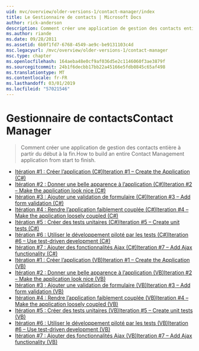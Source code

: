 ```yaml
---
uid: mvc/overview/older-versions-1/contact-manager/index
title: Le Gestionnaire de contacts | Microsoft Docs
author: rick-anderson
description: Comment créer une application de gestion des contacts entière à partir du début à la fin.
ms.author: riande
ms.date: 09/28/2011
ms.assetid: 6b0f1fd7-6768-4549-ae9c-be9131103c4d
msc.legacyurl: /mvc/overview/older-versions-1/contact-manager
msc.type: chapter
ms.openlocfilehash: 164aeba48e0cf9af036d5e2c1146060f3ae3879f
ms.sourcegitcommit: 24b1f6decbb17bb22a45166e5fdb0845c65af498
ms.translationtype: MT
ms.contentlocale: fr-FR
ms.lasthandoff: 03/01/2019
ms.locfileid: "57021546"
---
```

<a name="contact-manager"></a><span data-ttu-id="f1ab6-103">Gestionnaire de contacts</span><span class="sxs-lookup"><span data-stu-id="f1ab6-103">Contact Manager</span></span>
====================
> <span data-ttu-id="f1ab6-104">Comment créer une application de gestion des contacts entière à partir du début à la fin.</span><span class="sxs-lookup"><span data-stu-id="f1ab6-104">How to build an entire Contact Management application from start to finish.</span></span>


- [<span data-ttu-id="f1ab6-105">Itération #1 : Créer l’application (C#)</span><span class="sxs-lookup"><span data-stu-id="f1ab6-105">Iteration #1 – Create the Application (C#)</span></span>](iteration-1-create-the-application-cs.md)
- [<span data-ttu-id="f1ab6-106">Itération #2 : Donner une belle apparence à l’application (C#)</span><span class="sxs-lookup"><span data-stu-id="f1ab6-106">Iteration #2 – Make the application look nice (C#)</span></span>](iteration-2-make-the-application-look-nice-cs.md)
- [<span data-ttu-id="f1ab6-107">Itération #3 : Ajouter une validation de formulaire (C#)</span><span class="sxs-lookup"><span data-stu-id="f1ab6-107">Iteration #3 – Add form validation (C#)</span></span>](iteration-3-add-form-validation-cs.md)
- [<span data-ttu-id="f1ab6-108">Itération #4 : Rendre l’application faiblement couplée (C#)</span><span class="sxs-lookup"><span data-stu-id="f1ab6-108">Iteration #4 – Make the application loosely coupled (C#)</span></span>](iteration-4-make-the-application-loosely-coupled-cs.md)
- [<span data-ttu-id="f1ab6-109">Itération #5 : Créer des tests unitaires (C#)</span><span class="sxs-lookup"><span data-stu-id="f1ab6-109">Iteration #5 – Create unit tests (C#)</span></span>](iteration-5-create-unit-tests-cs.md)
- [<span data-ttu-id="f1ab6-110">Itération #6 : Utiliser le développement piloté par les tests (C#)</span><span class="sxs-lookup"><span data-stu-id="f1ab6-110">Iteration #6 – Use test-driven development (C#)</span></span>](iteration-6-use-test-driven-development-cs.md)
- [<span data-ttu-id="f1ab6-111">Itération #7 : Ajouter des fonctionnalités Ajax (C#)</span><span class="sxs-lookup"><span data-stu-id="f1ab6-111">Iteration #7 – Add Ajax functionality (C#)</span></span>](iteration-7-add-ajax-functionality-cs.md)
- [<span data-ttu-id="f1ab6-112">Itération #1 : Créer l’application (VB)</span><span class="sxs-lookup"><span data-stu-id="f1ab6-112">Iteration #1 – Create the Application (VB)</span></span>](iteration-1-create-the-application-vb.md)
- [<span data-ttu-id="f1ab6-113">Itération #2 : Donner une belle apparence à l’application (VB)</span><span class="sxs-lookup"><span data-stu-id="f1ab6-113">Iteration #2 – Make the application look nice (VB)</span></span>](iteration-2-make-the-application-look-nice-vb.md)
- [<span data-ttu-id="f1ab6-114">Itération #3 : Ajouter une validation de formulaire (VB)</span><span class="sxs-lookup"><span data-stu-id="f1ab6-114">Iteration #3 – Add form validation (VB)</span></span>](iteration-3-add-form-validation-vb.md)
- [<span data-ttu-id="f1ab6-115">Itération #4 : Rendre l’application faiblement couplée (VB)</span><span class="sxs-lookup"><span data-stu-id="f1ab6-115">Iteration #4 – Make the application loosely coupled (VB)</span></span>](iteration-4-make-the-application-loosely-coupled-vb.md)
- [<span data-ttu-id="f1ab6-116">Itération #5 : Créer des tests unitaires (VB)</span><span class="sxs-lookup"><span data-stu-id="f1ab6-116">Iteration #5 – Create unit tests (VB)</span></span>](iteration-5-create-unit-tests-vb.md)
- [<span data-ttu-id="f1ab6-117">Itération #6 : Utiliser le développement piloté par les tests (VB)</span><span class="sxs-lookup"><span data-stu-id="f1ab6-117">Iteration #6 – Use test-driven development (VB)</span></span>](iteration-6-use-test-driven-development-vb.md)
- [<span data-ttu-id="f1ab6-118">Itération #7 : Ajouter des fonctionnalités Ajax (VB)</span><span class="sxs-lookup"><span data-stu-id="f1ab6-118">Iteration #7 – Add Ajax functionality (VB)</span></span>](iteration-7-add-ajax-functionality-vb.md)
